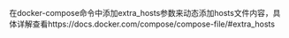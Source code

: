 在docker-compose命令中添加extra_hosts参数来动态添加hosts文件内容，具体详解查看https://docs.docker.com/compose/compose-file/#extra_hosts
